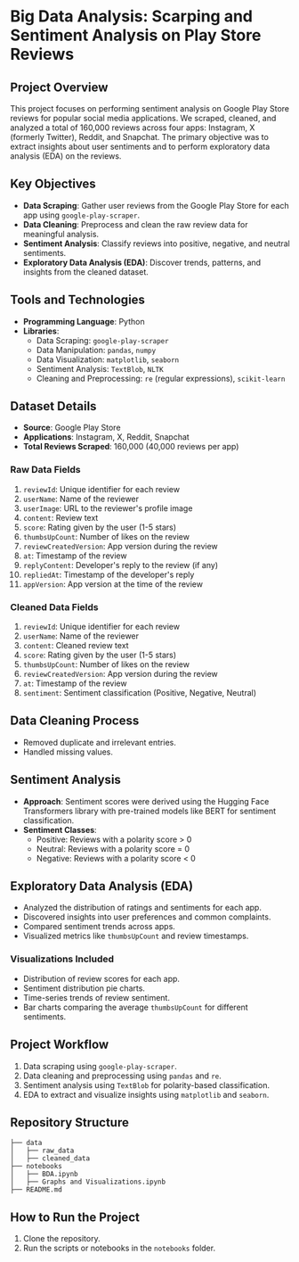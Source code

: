 # Big Data Analysis: Scarping and Sentiment Analysis on Play Store Reviews

## Project Overview

This project focuses on performing sentiment analysis on Google Play Store reviews for popular social media applications. We scraped, cleaned, and analyzed a total of 160,000 reviews across four apps: Instagram, X (formerly Twitter), Reddit, and Snapchat. The primary objective was to extract insights about user sentiments and to perform exploratory data analysis (EDA) on the reviews.

## Key Objectives

- **Data Scraping**: Gather user reviews from the Google Play Store for each app using `google-play-scraper`.
- **Data Cleaning**: Preprocess and clean the raw review data for meaningful analysis.
- **Sentiment Analysis**: Classify reviews into positive, negative, and neutral sentiments.
- **Exploratory Data Analysis (EDA)**: Discover trends, patterns, and insights from the cleaned dataset.

## Tools and Technologies

- **Programming Language**: Python
- **Libraries**:
  - Data Scraping: `google-play-scraper`
  - Data Manipulation: `pandas`, `numpy`
  - Data Visualization: `matplotlib`, `seaborn`
  - Sentiment Analysis: `TextBlob`, `NLTK`
  - Cleaning and Preprocessing: `re` (regular expressions), `scikit-learn`

## Dataset Details

- **Source**: Google Play Store
- **Applications**: Instagram, X, Reddit, Snapchat
- **Total Reviews Scraped**: 160,000 (40,000 reviews per app)

### Raw Data Fields

1. `reviewId`: Unique identifier for each review
2. `userName`: Name of the reviewer
3. `userImage`: URL to the reviewer's profile image
4. `content`: Review text
5. `score`: Rating given by the user (1-5 stars)
6. `thumbsUpCount`: Number of likes on the review
7. `reviewCreatedVersion`: App version during the review
8. `at`: Timestamp of the review
9. `replyContent`: Developer's reply to the review (if any)
10. `repliedAt`: Timestamp of the developer's reply
11. `appVersion`: App version at the time of the review

### Cleaned Data Fields

1. `reviewId`: Unique identifier for each review
2. `userName`: Name of the reviewer
3. `content`: Cleaned review text
4. `score`: Rating given by the user (1-5 stars)
5. `thumbsUpCount`: Number of likes on the review
6. `reviewCreatedVersion`: App version during the review
7. `at`: Timestamp of the review
8. `sentiment`: Sentiment classification (Positive, Negative, Neutral)

## Data Cleaning Process

- Removed duplicate and irrelevant entries.
- Handled missing values.

## Sentiment Analysis

- **Approach**: Sentiment scores were derived using the Hugging Face Transformers library with pre-trained models like BERT for sentiment classification.
- **Sentiment Classes**:
  - Positive: Reviews with a polarity score > 0
  - Neutral: Reviews with a polarity score = 0
  - Negative: Reviews with a polarity score < 0

## Exploratory Data Analysis (EDA)

- Analyzed the distribution of ratings and sentiments for each app.
- Discovered insights into user preferences and common complaints.
- Compared sentiment trends across apps.
- Visualized metrics like `thumbsUpCount` and review timestamps.

### Visualizations Included

- Distribution of review scores for each app.
- Sentiment distribution pie charts.
- Time-series trends of review sentiment.
- Bar charts comparing the average `thumbsUpCount` for different sentiments.

## Project Workflow

1. Data scraping using `google-play-scraper`.
2. Data cleaning and preprocessing using `pandas` and `re`.
3. Sentiment analysis using `TextBlob` for polarity-based classification.
4. EDA to extract and visualize insights using `matplotlib` and `seaborn`.

## Repository Structure

```
├── data
│   ├── raw_data
│   ├── cleaned_data
├── notebooks
│   ├── BDA.ipynb
│   ├── Graphs and Visualizations.ipynb
├── README.md
```

## How to Run the Project

1. Clone the repository.
2. Run the scripts or notebooks in the `notebooks` folder.


